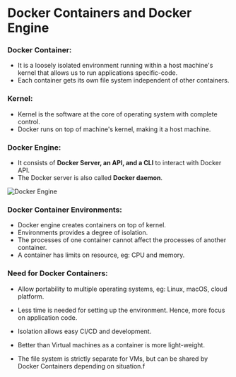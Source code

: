 # Docker Containers and Docker Engine



### Docker Container:
- It is a loosely isolated environment running within a host machine's kernel that allows us to run applications specific-code.
- Each container gets its own file system independent of other containers.

### Kernel:
- Kernel is the software at the core of operating system with complete control.
- Docker runs on top of machine's kernel, making it a host machine.


### Docker Engine:
- It consists of **Docker Server, an API, and a CLI** to interact with Docker API.
- The Docker server is also called **Docker daemon**.


![Docker Engine](https://github.com/alpha74/Docker-Manual/blob/main/img/docker-engine.png)


### Docker Container Environments:
- Docker engine creates containers on top of kernel.
- Environments provides a degree of isolation.
- The processes of one container cannot affect the processes of another container.
- A container has limits on resource, eg: CPU and memory.


### Need for Docker Containers:
- Allow portability to multiple operating systems, eg: Linux, macOS, cloud platform.
- Less time is needed for setting up the environment. Hence, more focus on application code.
- Isolation allows easy CI/CD and development.

- Better than Virtual machines as a container is more light-weight.
- The file system is strictly separate for VMs, but can be shared by Docker Containers depending on situation.f
